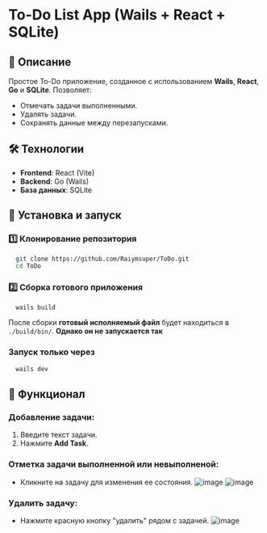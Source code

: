 # To-Do List App (Wails + React + SQLite)

## 📌 Описание
Простое To-Do приложение, созданное с использованием **Wails**, **React**, **Go** и **SQLite**. Позволяет:
- Отмечать задачи выполненными.
- Удалять задачи.
- Сохранять данные между перезапусками.

## 🛠 Технологии
- **Frontend**: React (Vite)
- **Backend**: Go (Wails)
- **База данных**: SQLite

## 🚀 Установка и запуск

### 1️⃣ Клонирование репозитория
```bash
  git clone https://github.com/Raiymsuper/ToDo.git
  cd ToDo
```

### 2️⃣ Сборка готового приложения
```bash
  wails build
```
После сборки **готовый исполняемый файл** будет находиться в `./build/bin/`.
**Однако он не запускается так**

### Запуск только через
```bash
  wails dev
```
## 🎯 Функционал
### Добавление задачи:
1. Введите текст задачи.
2. Нажмите **Add Task**.

### Отметка задачи выполненной или невыполненой:
- Кликните на задачу для изменения ее состояния.
![image](https://github.com/user-attachments/assets/70dac05d-4a2f-4995-82bf-4a62cc895821)
![image](https://github.com/user-attachments/assets/9f8f812b-bce8-4af2-b0cb-3cf7aea3f319)


### Удалить задачу:
- Нажмите красную кнопку "удалить" рядом с задачей.
![image](https://github.com/user-attachments/assets/5da12fcf-ec5d-4c88-a5ce-2c419d51744b)
